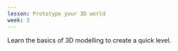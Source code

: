 ```yaml
---
lesson: Prototype your 3D world
week: 3
---
```

Learn the basics of 3D modelling to create a quick level.